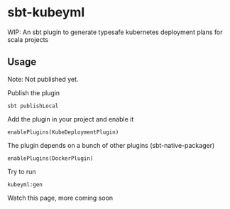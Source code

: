 # sbt-kubeyml
WIP: An sbt plugin to generate typesafe kubernetes deployment plans for scala projects

## Usage
Note: Not published yet. 

Publish the plugin
```
sbt publishLocal
```

Add the plugin in your project and enable it
```
enablePlugins(KubeDeploymentPlugin)
```
The plugin depends on a bunch of other plugins (sbt-native-packager)

```
enablePlugins(DockerPlugin)
```

Try to run

```
kubeyml:gen
```

Watch this page, more coming soon
